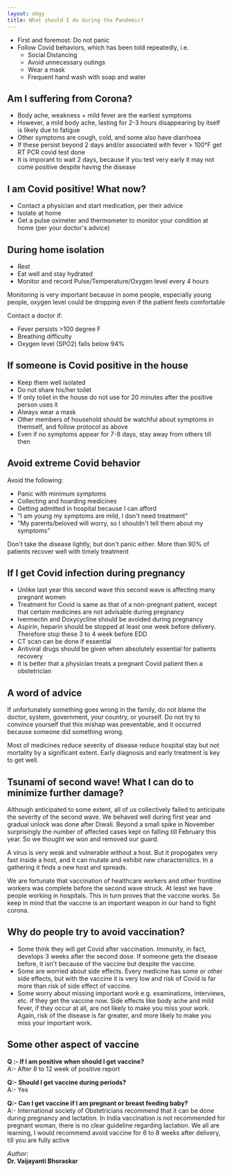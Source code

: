 ```yaml
---
layout: obgy
title: What should I do during the Pandemic?
---
```


- First and foremost: Do not panic
- Follow Covid behaviors, which has been told repeatedly, i.e.
  - Social Distancing
  - Avoid unnecessary outings
  - Wear a mask
  - Frequent hand wash with soap and water

## Am I suffering from Corona?

- Body ache, weakness + mild fever are the earliest symptoms
- However, a mild body ache, lasting for 2-3 hours disappearing by itself is likely due to fatigue
- Other symptoms are cough, cold, and some also have diarrhoea
- If these persist beyond 2 days and/or associated with fever &gt; 100&deg;F get RT PCR covid test done
- It is imporant to wait 2 days, because if you test very early it may not come positive despite having the disease

## I am Covid positive! What now?

- Contact a physician and start medication, per their advice
- Isolate at home
- Get a pulse oximeter and thermometer to monitor your condition at home (per your doctor's advice)

## During home isolation

- Rest
- Eat well and stay hydrated
- Monitor and record Pulse/Temperature/Oxygen level every 4 hours

Monitoring is very important because in some people, especially young people, oxygen level could be dropping even
if the patient feels comfortable

Contact a doctor if:

- Fever persists &gt;100 degree F
- Breathing difficulty
- Oxygen level (SPO2) falls below 94%

## If someone is Covid positive in the house
- Keep them well isolated
- Do not share his/her toilet
- If only toilet in the house do not use for 20 minutes after the positive person uses it
- Always wear a mask
- Other members of household should be watchful about symptoms in themself, and follow protocol as above
- Even if no symptoms appear for 7-8 days, stay away from others till then

## Avoid extreme Covid behavior
Avoid the following:
- Panic with minimum symptoms
- Collecting and hoarding medicines
- Getting admitted in hospital because I can afford
- "I am young my symptoms are mild, I don't need treatment"
- "My parents/beloved will worry, so I shouldn't tell them about my symptoms"

Don't take the disease lightly, but don't panic either. More than 90% of patients recover well with timely treatment

## If I get Covid infection during pregnancy

- Unlike last year this second wave this second wave is affecting many pregnant women
- Treatment for Covid is same as that of a non-pregnant patient, except that certain medicines are not advisable during pregnancy
- Ivermectin and Doxycycline should be avoided during pregnancy
- Aspirin, heparin should be stopped at least one week before delivery. Therefore stop these 3 to 4 week before EDD
- CT scan can be done if essential
- Antiviral drugs should be given when absolutely essential for patients recovery
- It is better that a physician treats a pregnant Covid patient then a obstetrician

## A word of advice

If unfortunately something goes wrong in the family, do not blame the doctor, system, government, your country,
or yourself. Do not try to convince yourself that this mishap was preventable, and it occurred because
someone did something wrong.

Most of medicines reduce severity of disease reduce hospital stay but not mortality by a significant extent.
Early diagnosis and early treatment is key to get well.

## Tsunami of second wave! What I can do to minimize further damage?

Although anticipated to some extent, all of us collectively failed to anticipate the severity of the second wave.
We behaved well during first year and gradual unlock was done after Diwali. Beyond a small spike in November
surprisingly the number of affected cases kept on falling till February this year. So we thought we won and
removed our guard.

A virus is very weak and vulnerable without a host. But it propogates very fast inside a host, and it can mutate and
exhibit new characteristics. In a gathering it finds a new host and spreads.

We are fortunate that vaccination of healthcare workers and other frontline workers was complete before the second
wave struck. At least we have people working in hospitals. This in turn proves that the vaccine works.
So keep in mind that the vaccine is an important weapon in our hand to fight corona.

## Why do people try to avoid vaccination?

- Some think they will get Covid after vaccination. Immunity, in fact, develops 3 weeks after the second dose. If
someone gets the disease before, it isn't because of the vaccine but despite the vaccine.
- Some are worried about side effects. Every medicine has some or other side effects, but with the vaccine it is very
low and risk of Covid is far more than risk of side effect of vaccine.
- Some worry about missing important work e.g. examinations, interviews, etc. if they get the vaccine now.
Side effects like body ache and mild fever, if they occur at all, are not likely to make you miss your work. Again,
risk of the disease is far greater, and more likely to make you miss your important work.

## Some other aspect of vaccine

**Q :- If I am positive when should I get vaccine?**<br/>
A:- After 8 to 12 week of positive report


**Q:- Should I get vaccine during periods?**<br/>
A:- Yes


**Q:- Can I get vaccine if I am pregnant or breast feeding baby?**<br/>
A:- International society of Obstetricians recommend that it can be done during pregnancy and lactation. In India vaccination is not recommended for pregnant woman, there is no clear guideline regarding lactation. We all are learning, I would recommend avoid vaccine for 6 to 8 weeks after delivery, till you are fully active

*Author:*<br/>
**Dr. Vaijayanti Bhoraskar**
